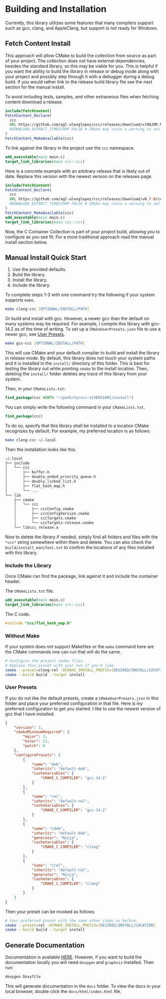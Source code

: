 # Building and Installation

Currently, this library utilizes some features that many compilers support such as gcc, clang, and AppleClang, but support is not ready for Windows.

## Fetch Content Install

This approach will allow CMake to build the collection from source as part of your project. The collection does not have external dependencies, besides the standard library, so this may be viable for you. This is helpful if you want the ability to build the library in release or debug mode along with your project and possibly step through it with a debugger during a debug build. If you would rather link to the release build library file see the next section for the manual install.

To avoid including tests, samples, and other extraneous files when fetching content download a release.

```cmake
include(FetchContent)
FetchContent_Declare(
  ccc
  URL https://github.com/agl-alexglopez/ccc/releases/download/v[MAJOR.MINOR.PATCH]/ccc-v[MAJOR.MINOR.PATCH].zip
  #DOWNLOAD_EXTRACT_TIMESTAMP FALSE # CMake may raise a warning to set this. If so, uncomment and set.
)
FetchContent_MakeAvailable(ccc)
```

To link against the library in the project use the `ccc` namespace.

```cmake
add_executable(main main.c)
target_link_libraries(main ccc::ccc)
```

Here is a concrete example with an arbitrary release that is likely out of date. Replace this version with the newest version on the releases page.

```cmake
include(FetchContent)
FetchContent_Declare(
  ccc
  URL https://github.com/agl-alexglopez/ccc/releases/download/v0.7.0/ccc-v0.7.0.zip
  #DOWNLOAD_EXTRACT_TIMESTAMP FALSE # CMake may raise a warning to set this. If so, uncomment and set.
)
FetchContent_MakeAvailable(ccc)
add_executable(main main.c)
target_link_libraries(main ccc::ccc)
```

Now, the C Container Collection is part of your project build, allowing you to configure as you see fit. For a more traditional approach read the manual install section below.

## Manual Install Quick Start

1. Use the provided defaults.
2. Build the library.
3. Install the library.
4. Include the library.

To complete steps 1-3 with one command try the following if your system supports `make`.

```zsh
make clang-ccc [OPTIONAL/INSTALL/PATH]
```

Or build and install with gcc. However, a newer gcc than the default on many systems may be required. For example, I compile this library with gcc-14.2 as of the time of writing. To set up a `CMakeUserPresets.json` file to use a newer gcc, see [User Presets](#user-presets).

```zsh
make gcc-ccc [OPTIONAL/INSTALL/PATH]
```

This will use CMake and your default compiler to build and install the library in release mode. By default, this library does not touch your system paths and it is installed in the `install/` directory of this folder. This is best for testing the library out while pointing `cmake` to the install location. Then, deleting the `install/` folder deletes any trace of this library from your system.

Then, in your `CMakeLists.txt`:

```cmake
find_package(ccc HINTS "~/path/to/ccc-v[VERSION]/install")
```

You can simply write the following command in your `CMakeLists.txt`.

```cmake
find_package(ccc)
```

To do so, specify that this library shall be installed to a location CMake recognizes by default. For example, my preferred location is as follows:

```zsh
make clang-ccc ~/.local
```

Then the installation looks like this.

```txt
~/.local
├── include
│   └── ccc
│       ├── buffer.h
│       ├── double_ended_priority_queue.h
│       ├── doubly_linked_list.h
│       ├── flat_hash_map.h
│       └── ...
└── lib
    ├── cmake
    │   └── ccc
    │       ├── cccConfig.cmake
    │       ├── cccConfigVersion.cmake
    │       ├── cccTargets.cmake
    │       └── cccTargets-release.cmake
    └── libccc_release.a
```

Now to delete the library if needed, simply find all folders and files with the `*ccc*` string somewhere within them and delete. You can also check the `build/install_manifest.txt` to confirm the locations of any files installed with this library.

### Include the Library

Once CMake can find the package, link against it and include the container header.

The `CMakeLists.txt` file.

```cmake
add_executable(main main.c)
target_link_libraries(main ccc::ccc)
```

The C code.

```.c
#include "ccc/flat_hash_map.h"
```

### Without Make

If your system does not support Makefiles or the `make` command here are the CMake commands one can run that will do the same.

```zsh
# Configure the project cmake files.
# Replace this preset with your own if you'd like.
cmake --preset=clang-rel -DCMAKE_INSTALL_PREFIX=[DESIRED/INSTALL/LOCATION]
cmake --build build --target install
```

### User Presets

If you do not like the default presets, create a `CMakeUserPresets.json` in this folder and place your preferred configuration in that file. Here is my preferred configuration to get you started. I like to use the newest version of gcc that I have installed.

```json
{
    "version": 3,
    "cmakeMinimumRequired": {
        "major": 3,
        "minor": 23,
        "patch": 0
    },
    "configurePresets": [
        {
            "name": "deb",
            "inherits": "default-deb",
            "cacheVariables": {
                "CMAKE_C_COMPILER": "gcc-14.2"
            }
        },
        {
            "name": "rel",
            "inherits": "default-rel",
            "cacheVariables": {
                "CMAKE_C_COMPILER": "gcc-14.2"
            }
        },
        {
            "name": "cdeb",
            "inherits": "default-deb",
            "generator": "Ninja",
            "cacheVariables": {
                "CMAKE_C_COMPILER": "clang"
            }
        },
        {
            "name": "crel",
            "inherits": "default-rel",
            "generator": "Ninja",
            "cacheVariables": {
                "CMAKE_C_COMPILER": "clang"
            }
        }
    ]
}
```

Then your preset can be invoked as follows:

```zsh
# Your preferred preset with the same other steps as before.
cmake --preset=rel -DCMAKE_INSTALL_PREFIX=[DESIRED/INSTALL/LOCATION]
cmake --build build --target install
```

## Generate Documentation

Documentation is available [HERE](https://agl-alexglopez.github.io/ccc/). However, if you want to build the documentation locally you will need `doxygen` and `graphviz` installed. Then run:

```zsh
doxygen Doxyfile
```

This will generate documentation in the `docs` folder. To view the docs in your local browser, double click the `docs/html/index.html` file.
